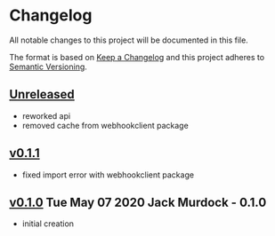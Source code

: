 # Changelog
All notable changes to this project will be documented in this file.

The format is based on [Keep a Changelog](http://keepachangelog.com/en/1.0.0/)
and this project adheres to [Semantic Versioning](http://semver.org/spec/v2.0.0.html).

## [Unreleased]
- reworked api
- removed cache from webhookclient package

## [v0.1.1]
- fixed import error with webhookclient package

## [v0.1.0] Tue May 07 2020 Jack Murdock - 0.1.0
- initial creation

[Unreleased]: https://github.com/Comcast/talaria/compare/v0.1.1...HEAD
[v0.1.1]: https://github.com/Comcast/talaria/compare/v0.1.0...v0.1.1
[v0.1.0]: https://github.com/Comcast/talaria/compare/v0.1.0...v0.1.0

